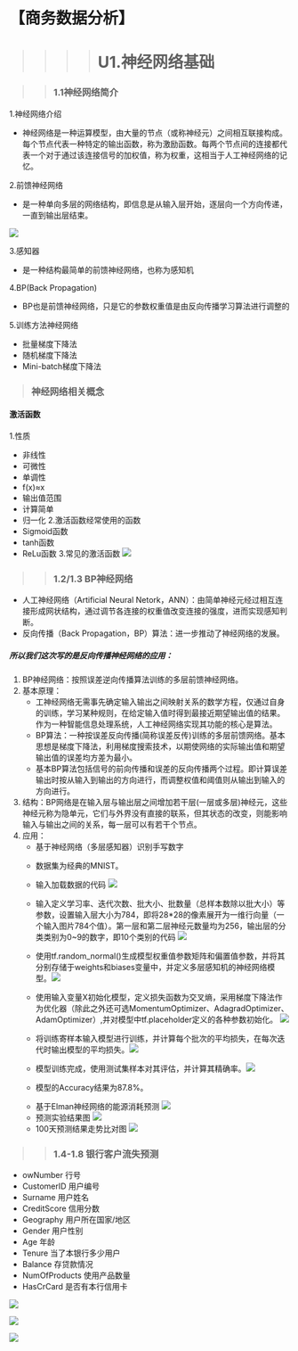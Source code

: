 # 【商务数据分析】

>>>># U1.神经网络基础

>>### 1.1神经网络简介

1.神经网络介绍
+ 神经网络是一种运算模型，由大量的节点（或称神经元）之间相互联接构成。每个节点代表一种特定的输出函数，称为激励函数。每两个节点间的连接都代表一个对于通过该连接信号的加权值，称为权重，这相当于人工神经网络的记忆。

2.前馈神经网络
+ 是一种单向多层的网络结构，即信息是从输入层开始，逐层向一个方向传递，一直到输出层结束。
  
![](1.png)

3.感知器
+ 是一种结构最简单的前馈神经网络，也称为感知机
  
4.BP(Back Propagation)
+ BP也是前馈神经网络，只是它的参数权重值是由反向传播学习算法进行调整的
  
5.训练方法神经网络
+ 批量梯度下降法
+ 随机梯度下降法
+ Mini-batch梯度下降法

>### 神经网络相关概念
  #### 激活函数
  1.性质
  + 非线性
  + 可微性
  + 单调性
  + f(x)≈x
  + 输出值范围
  + 计算简单
  + 归一化
2.激活函数经常使用的函数
+ Sigmoid函数
+ tanh函数
+ ReLu函数
3.常见的激活函数
![](2.png)

>>### 1.2/1.3 BP神经网络
+ 人工神经网络（Artificial Neural Netork，ANN）：由简单神经元经过相互连接形成网状结构，通过调节各连接的权重值改变连接的强度，进而实现感知判断。
+ 反向传播（Back Propagation，BP）算法：进一步推动了神经网络的发展。
  
##### 所以我们这次写的是反向传播神经网络的应用：
1. BP神经网络：按照误差逆向传播算法训练的多层前馈神经网络。
2. 基本原理：
    + 工神经网络无需事先确定输入输出之间映射关系的数学方程，仅通过自身的训练，学习某种规则，在给定输入值时得到最接近期望输出值的结果。作为一种智能信息处理系统，人工神经网络实现其功能的核心是算法。
    + BP算法：一种按误差反向传播(简称误差反传)训练的多层前馈网络。基本思想是梯度下降法，利用梯度搜索技术，以期使网络的实际输出值和期望输出值的误差均方差为最小。
    + 基本BP算法包括信号的前向传播和误差的反向传播两个过程。即计算误差输出时按从输入到输出的方向进行，而调整权值和阈值则从输出到输入的方向进行。
3. 结构：BP网络是在输入层与输出层之间增加若干层(一层或多层)神经元，这些神经元称为隐单元，它们与外界没有直接的联系，但其状态的改变，则能影响输入与输出之间的关系，每一层可以有若干个节点。
4. 应用：
   + 基于神经网络（多层感知器）识别手写数字
    - 数据集为经典的MNIST。
    - 输入加载数据的代码 ![](1.jpg)
   
    - 输入定义学习率、迭代次数、批大小、批数量（总样本数除以批大小）等参数，设置输入层大小为784，即将28*28的像素展开为一维行向量（一个输入图片784个值）。第一层和第二层神经元数量均为256，输出层的分类类别为0~9的数字，即10个类别的代码 ![](2.jpg)
    
    - 使用tf.random_normal()生成模型权重值参数矩阵和偏置值参数，并将其分别存储于weights和biases变量中，并定义多层感知机的神经网络模型。![](3.jpg)
  
    - 使用输入变量X初始化模型，定义损失函数为交叉熵，采用梯度下降法作为优化器（除此之外还可选MomentumOptimizer、AdagradOptimizer、AdamOptimizer）,并对模型中tf.placeholder定义的各种参数初始化。
    ![](4.jpg)

    - 将训练寄样本输入模型进行训练，并计算每个批次的平均损失，在每次迭代时输出模型的平均损失。![](5.jpg)
    
    - 模型训练完成，使用测试集样本对其评估，并计算其精确率。![](6.jpg)
    
    - 模型的Accuracy结果为87.8%。 
   +  基于Elman神经网络的能源消耗预测 ![](7.png) 
    - 预测实验结果图 ![](8.png)
    - 100天预测结果走势比对图 ![](9.png)
  
  >>### 1.4-1.8 银行客户流失预测

  + owNumber 行号
  + CustomerID 用户编号
  + Surname 用户姓名
  + CreditScore 信用分数
  + Geography 用户所在国家/地区
  + Gender 用户性别
  + Age 年龄
  + Tenure 当了本银行多少用户
  + Balance 存贷款情况
  + NumOfProducts 使用产品数量
  + HasCrCard 是否有本行信用卡

  ![](3.png)

  ![](4.png)

  ![](5.png)  